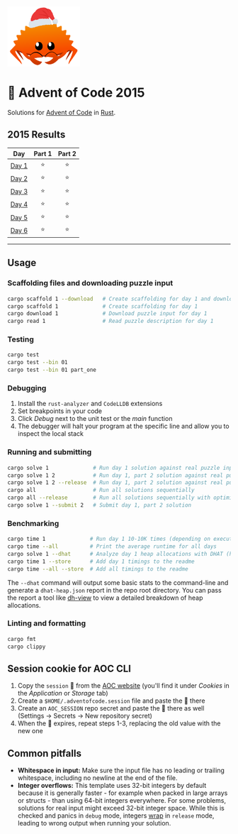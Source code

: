 <img src="./.assets/christmas_ferris.png" width="164">

# 🎄 Advent of Code 2015

Solutions for [Advent of Code](https://adventofcode.com/2015) in [Rust](https://www.rust-lang.org/).

<!--- advent_readme_stars table --->
## 2015 Results

| Day | Part 1 | Part 2 |
| :---: | :---: | :---: |
| [Day 1](https://adventofcode.com/2015/day/1) | ⭐ | ⭐ |
| [Day 2](https://adventofcode.com/2015/day/2) | ⭐ | ⭐ |
| [Day 3](https://adventofcode.com/2015/day/3) | ⭐ | ⭐ |
| [Day 4](https://adventofcode.com/2015/day/4) | ⭐ | ⭐ |
| [Day 5](https://adventofcode.com/2015/day/5) | ⭐ | ⭐ |
| [Day 6](https://adventofcode.com/2015/day/6) | ⭐ | ⭐ |
<!--- advent_readme_stars table --->

<!--- benchmarking table --->

---

## Usage

### Scaffolding files and downloading puzzle input

```sh
cargo scaffold 1 --download   # Create scaffolding for day 1 and download puzzle input
cargo scaffold 1              # Create scaffolding for day 1
cargo download 1              # Download puzzle input for day 1
cargo read 1                  # Read puzzle description for day 1
```

### Testing

```sh
cargo test
cargo test --bin 01
cargo test --bin 01 part_one
```

### Debugging

1. Install the `rust-analyzer` and `CodeLLDB` extensions
2. Set breakpoints in your code
3. Click _Debug_ next to the unit test or the _main_ function
4. The debugger will halt your program at the specific line and allow you to inspect the local stack

### Running and submitting

```sh
cargo solve 1              # Run day 1 solution against real puzzle inputs
cargo solve 1 2            # Run day 1, part 2 solution against real puzzle inputs
cargo solve 1 2 --release  # Run day 1, part 2 solution against real puzzle inputs with an optimized build
cargo all                  # Run all solutions sequentially
cargo all --release        # Run all solutions sequentially with optimized build
cargo solve 1 --submit 2   # Submit day 1, part 2 solution
```

### Benchmarking

```sh
cargo time 1              # Run day 1 10-10K times (depending on execution time) and print the average runtime
cargo time --all          # Print the average runtime for all days
cargo solve 1 --dhat      # Analyze day 1 heap allocations with DHAT (https://valgrind.org/docs/manual/dh-manual.html)
cargo time 1 --store      # Add day 1 timings to the readme
cargo time --all --store  # Add all timings to the readme
```

The `--dhat` command will output some basic stats to the command-line and generate a `dhat-heap.json` report in the repo root directory. You can pass the report a tool like [dh-view](https://nnethercote.github.io/dh_view/dh_view.html) to view a detailed breakdown of heap allocations.

### Linting and formatting

```sh
cargo fmt
cargo clippy
```

## Session cookie for AOC CLI

1. Copy the `session` 🍪 from the [AOC website](https://adventofcode.com) (you'll find it under _Cookies_ in the _Application_ or _Storage_ tab)
2. Create a `$HOME/.adventofcode.session` file and paste the 🍪 there
3. Create an `AOC_SESSION` repo secret and paste the 🍪 there as well (Settings -> Secrets -> New repository secret)
4. When the 🍪 expires, repeat steps 1-3, replacing the old value with the new one

## Common pitfalls

- **Whitespace in input:** Make sure the input file has no leading or trailing whitespace, including no newline at the end of the file.
- **Integer overflows:** This template uses 32-bit integers by default because it is generally faster - for example when packed in large arrays or structs - than using 64-bit integers everywhere. For some problems, solutions for real input might exceed 32-bit integer space. While this is checked and panics in `debug` mode, integers [wrap](https://doc.rust-lang.org/book/ch03-02-data-types.html#integer-overflow) in `release` mode, leading to wrong output when running your solution.
